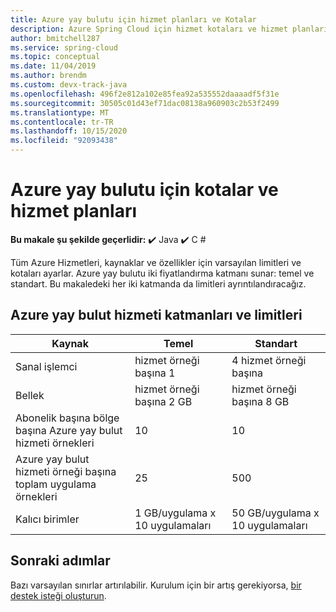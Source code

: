 ```yaml
---
title: Azure yay bulutu için hizmet planları ve Kotalar
description: Azure Spring Cloud için hizmet kotaları ve hizmet planları hakkında bilgi edinin
author: bmitchell287
ms.service: spring-cloud
ms.topic: conceptual
ms.date: 11/04/2019
ms.author: brendm
ms.custom: devx-track-java
ms.openlocfilehash: 496f2e812a102e85fea92a535552daaaadf5f31e
ms.sourcegitcommit: 30505c01d43ef71dac08138a960903c2b53f2499
ms.translationtype: MT
ms.contentlocale: tr-TR
ms.lasthandoff: 10/15/2020
ms.locfileid: "92093438"
---
```

# <a name="quotas-and-service-plans-for-azure-spring-cloud"></a>Azure yay bulutu için kotalar ve hizmet planları

**Bu makale şu şekilde geçerlidir:** ✔️ Java ✔️ C #

Tüm Azure Hizmetleri, kaynaklar ve özellikler için varsayılan limitleri ve kotaları ayarlar.   Azure yay bulutu iki fiyatlandırma katmanı sunar: temel ve standart. Bu makaledeki her iki katmanda da limitleri ayrıntılandıracağız.

## <a name="azure-spring-cloud-service-tiers-and-limits"></a>Azure yay bulut hizmeti katmanları ve limitleri

| Kaynak | Temel | Standart
------- | ------- | -------
Sanal işlemci | hizmet örneği başına 1 | 4 hizmet örneği başına
Bellek | hizmet örneği başına 2 GB | hizmet örneği başına 8 GB
Abonelik başına bölge başına Azure yay bulut hizmeti örnekleri | 10 | 10
Azure yay bulut hizmeti örneği başına toplam uygulama örnekleri | 25 | 500
Kalıcı birimler | 1 GB/uygulama x 10 uygulamaları | 50 GB/uygulama x 10 uygulamaları

## <a name="next-steps"></a>Sonraki adımlar

Bazı varsayılan sınırlar artırılabilir. Kurulum için bir artış gerekiyorsa, [bir destek isteği oluşturun](../azure-portal/supportability/how-to-create-azure-support-request.md).